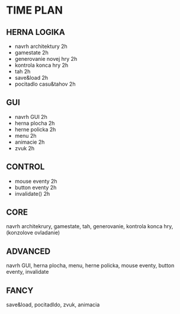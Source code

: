 # TIME PLAN

## HERNA LOGIKA

* navrh architektury 2h  	
* gamestate 2h 				
* generovanie novej hry 2h	
* kontrola konca hry 2h	
* tah 2h	
* save&load 2h	
* pocitadlo casu&tahov 2h


## GUI

* navrh GUI 2h			
* herna plocha 2h				
* herne policka 2h		
* menu 2h		
* animacie 2h		
* zvuk 2h


## CONTROL

* mouse eventy 2h	
* button eventy 2h
* invalidate() 2h


## CORE
navrh architekrury, gamestate, tah, generovanie, kontrola konca hry, (konzolove ovladanie)

## ADVANCED
navrh GUI, herna plocha, menu, herne policka, mouse eventy, button eventy, invalidate

## FANCY
save&load, pocitadldo, zvuk, animacia
